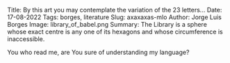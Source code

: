 Title: By this art you may contemplate the variation of the 23 letters...
Date: 17-08-2022
Tags: borges, literature
Slug: axaxaxas-mlo
Author: Jorge Luis Borges
Image: library_of_babel.png
Summary: The Library is a sphere whose exact centre is any one of its hexagons and whose circumference is inaccessible.

You who read me, are You sure of understanding my language?
